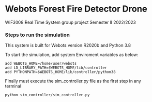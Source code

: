 # Webots Forest Fire Detector Drone

WIF3008 Real Time System group project
Semester II 2022/2023

### Steps to run the simulation
This system is built for Webots version R2020b and Python 3.8

To start the simulation, add system Enviroment variables as below:
```
add WEBOTS_HOME=/home/user/webots
add LD_LIBRARY_PATH=$WEBOTS_HOME/lib/controller
add PYTHONPATH=$WEBOTS_HOME/lib/controller/python38
```

Finally must execute the sim_controller.py file as the first step in any terminal
```
python sim_controller/sim_controller.py
```
